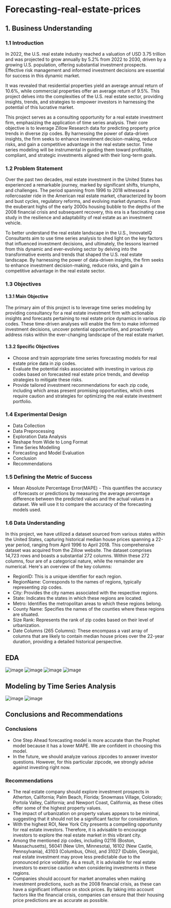 ﻿# Forecasting-real-estate-prices
## 1. Business Understanding
### 1.1 Introduction
In 2022, the U.S. real estate industry reached a valuation of USD 3.75 trillion and was projected to grow annually by 5.2% from 2022 to 2030, driven by a growing U.S. population, offering substantial investment prospects. Effective risk management and informed investment decisions are essential for success in this dynamic market.

It was revealed that residential properties yield an average annual return of 10.6%, while commercial properties offer an average return of 9.5%. This project delves into the complexities of the U.S. real estate sector, providing insights, trends, and strategies to empower investors in harnessing the potential of this lucrative market.

This project serves as a consulting opportunity for a real estate investment firm, emphasizing the application of time series analysis. Their core objective is to leverage Zillow Research data for predicting property price trends in diverse zip codes. By harnessing the power of data-driven insights, the firm seeks to enhance investment decision-making, reduce risks, and gain a competitive advantage in the real estate sector. Time series modeling will be instrumental in guiding them toward profitable, compliant, and strategic investments aligned with their long-term goals.

### 1.2 Problem Statement
Over the past two decades, real estate investment in the United States has experienced a remarkable journey, marked by significant shifts, triumphs, and challenges. The period spanning from 1996 to 2018 witnessed a rollercoaster ride in the American real estate market, characterized by boom and bust cycles, regulatory reforms, and evolving market dynamics. From the exuberant highs of the early 2000s housing bubble to the depths of the 2008 financial crisis and subsequent recovery, this era is a fascinating case study in the resilience and adaptability of real estate as an investment vehicle.

To better understand the real estate landscape in the U.S., InnovateIQ Consultants aim to use time series analysis to shed light on the key factors that influenced investment decisions, and ultimately, the lessons learned from this dynamic and ever-evolving sector by delving into the transformative events and trends that shaped the U.S. real estate landscape. By harnessing the power of data-driven insights, the firm seeks to enhance investment decision-making, reduce risks, and gain a competitive advantage in the real estate sector.

### 1.3 Objectives
#### 1.3.1 Main Objective
The primary aim of this project is to leverage time series modeling by providing consultancy for a real estate investment firm with actionable insights and forecasts pertaining to real estate price dynamics in various zip codes. These time-driven analyses will enable the firm to make informed investment decisions, uncover potential opportunities, and proactively address risks within the ever-changing landscape of the real estate market.
#### 1.3.2 Specific Objectives
- Choose and train appropriate time series forecasting models for real estate price data in zip codes.
- Evaluate the potential risks associated with investing in various zip codes based on forecasted real estate price trends, and develop strategies to mitigate these risks.
- Provide tailored investment recommendations for each zip code, including which areas present promising opportunities, which ones require caution and strategies for optimizing the real estate investment portfolio.

### 1.4 Experimental Design
- Data Collection
- Data Preprocessing
- Exploration Data Analysis
- Reshape from Wide to Long Format
- Time Series Modelling
- Forecasting and Model Evaluation
- Conclusion
- Recommendations

### 1.5 Defining the Metric of Success
- Mean Absolute Percentage Error(MAPE) - This quantifies the accuracy of forecasts or predictions by measuring the average percentage difference between the predicted values and the actual values in a dataset. We will use it to compare the accuracy of the forecasting models used.

### 1.6 Data Understanding
In this project, we have utilized a dataset sourced from various states within the United States, capturing historical median house prices spanning a 22-year period, ranging from April 1996 to April 2018. This comprehensive dataset was acquired from the Zillow website.
The dataset comprises 14,723 rows and boasts a substantial 272 columns.
Within these 272 columns, four are of a categorical nature, while the remainder are numerical. Here's an overview of the key columns:
- RegionID: This is a unique identifier for each region.
- RegionName: Corresponds to the names of regions, typically representing zip codes.
- City: Provides the city names associated with the respective regions.
- State: Indicates the states in which these regions are located.
- Metro: Identifies the metropolitan areas to which these regions belong.
- County Name: Specifies the names of the counties where these regions are situated.
- Size Rank: Represents the rank of zip codes based on their level of urbanization.
- Date Columns (265 Columns): These encompass a vast array of columns that are likely to contain median house prices over the 22-year duration, providing a detailed historical perspective.

## EDA
![image](https://github.com/FionaNalianya/Forecasting-real-estate-prices/assets/87811071/9f9e67b6-0e12-486e-a4b8-18042e73d240)
![image](https://github.com/FionaNalianya/Forecasting-real-estate-prices/assets/87811071/f0ae44b2-56fb-40e3-8968-90e02b198e67)
![image](https://github.com/FionaNalianya/Forecasting-real-estate-prices/assets/87811071/4641e004-1ebe-45c4-bc6e-2b0ab2e6651d)
![image](https://github.com/FionaNalianya/Forecasting-real-estate-prices/assets/87811071/a37adc58-bb23-46b4-a5cd-72d297260271)

## Modeling by Time Series Analysis
![image](https://github.com/FionaNalianya/Forecasting-real-estate-prices/assets/87811071/7a52e3d0-341f-4878-a384-2c5a633900fb)
![image](https://github.com/FionaNalianya/Forecasting-real-estate-prices/assets/87811071/52fa82cc-bc28-4122-81ba-6fb99e52a4c6)

## Conclusions and Recommendations
### Conclusions
- One Step Ahead forecasting model is more accurate than the Prophet model because it has a lower MAPE. We are confident in choosing this model.
- In the future, we should analyze various zipcodes to answer investor questions. However, for this particular zipcode, we strongly advise against investing right now.

### Recommendations
- The real estate company should explore investment prospects in Atherton, California; Palm Beach, Florida; Snowmass Village, Colorado; Portola Valley, California; and Newport Coast, California, as these cities offer some of the highest property values.
- The impact of urbanization on property values appears to be minimal, suggesting that it should not be a significant factor for consideration.
- With the highest ROI, New York City presents a compelling opportunity for real estate investors. Therefore, it is advisable to encourage investors to explore the real estate market in this vibrant city.
- Among the mentioned zip codes, including 02116 (Boston, Massachusetts), 56041 (New Ulm, Minnesota), 16102 (New Castle, Pennsylvania), 43103 (Columbus, Ohio), and 31027 (Dublin, Georgia), real estate investment may prove less predictable due to the pronounced price volatility. As a result, it is advisable for real estate investors to exercise caution when considering investments in these regions.
- Companies should account for market anomalies when making investment predictions, such as the 2008 financial crisis, as these can have a significant influence on stock prices. By taking into account factors like the financial crisis, companies can ensure that their housing price predictions are as accurate as possible.



